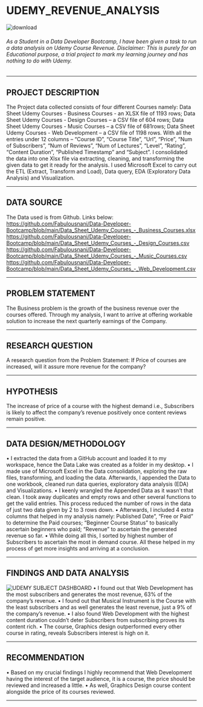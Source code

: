 # UDEMY_REVENUE_ANALYSIS
![download](https://user-images.githubusercontent.com/78387629/183259440-fc80e63d-cb6c-4142-80c5-ccd93718373d.jpg)
###### As a Student in a Data Developer Bootcamp, I have been given a task to run a data analysis on Udemy Course Revenue. Disclaimer: This is purely for an Educational purpose, a trial project to mark my learning journey and has nothing to do with Udemy. 
 _________________________________________________________________________________________
 ## PROJECT DESCRIPTION
The Project data collected consists of four different Courses namely:
Data Sheet Udemy Courses - Business Courses - an XLSX file of 1193 rows; Data Sheet Udemy Courses - Design Courses – a CSV file of 604 rows; Data Sheet Udemy Courses - Music Courses – a CSV file of 681rows; Data Sheet Udemy Courses - Web Development – a CSV file of 1198 rows.
With all the entries under 12 columns – “Course ID”, “Course Title”, “Url”, “Price”, “Num of Subscribers”, “Num of Reviews”, “Num of Lectures”, “Level”, “Rating”, “Content Duration”, “Published Timestamp” and “Subject”.
I consolidated the data into one Xlsx file via extracting, cleaning, and transforming the given data to get it ready for the analysis. I used Microsoft Excel to carry out the ETL (Extract, Transform and Load), Data query, EDA (Exploratory Data Analysis) and Visualization.
_____________________
## DATA SOURCE
The Data used is from Github. Links below:
https://github.com/Fabulousnani/Data-Developer-Bootcamp/blob/main/Data_Sheet_Udemy_Courses_-_Business_Courses.xlsx 
https://github.com/Fabulousnani/Data-Developer-Bootcamp/blob/main/Data_Sheet_Udemy_Courses_-_Design_Courses.csv
https://github.com/Fabulousnani/Data-Developer-Bootcamp/blob/main/Data_Sheet_Udemy_Courses_-_Music_Courses.csv
https://github.com/Fabulousnani/Data-Developer-Bootcamp/blob/main/Data_Sheet_Udemy_Courses_-_Web_Development.csv
______________________

## PROBLEM STATEMENT
The Business problem is the growth of the business revenue over the courses offered. Through my analysis, I want to arrive at offering workable solution to increase the next quarterly earnings of the Company.
______________
## RESEARCH QUESTION
A research question from the Problem Statement: If Price of courses are increased, will it assure more revenue for the company?
___________
## HYPOTHESIS
The increase of price of a course with the highest demand i.e., Subscribers is likely to affect the company’s revenue positively once content reviews remain positive.
________
## DATA DESIGN/METHODOLOGY
•	I extracted the data from a GitHub account and loaded it to my workspace, hence the Data Lake was created as a folder in my desktop.
•	I made use of Microsoft Excel in the Data consolidation, exploring the raw files, transforming, and loading the data. Afterwards, I appended the Data to one workbook, cleaned run data queries, exploratory data analysis (EDA) and Visualizations.
•	I keenly wrangled the Appended Data as it wasn’t that clean. I took away duplicates and empty rows and other several functions to get the valid entries. This process reduced the number of rows in the data of just two data given by 2 to 3 rows down.
•	Afterwards, I included 4 extra columns that helped in my analysis namely: Published Date”, “Free or Paid” to determine the Paid courses; “Beginner Course Status” to basically ascertain beginners who paid; “Revenue” to ascertain the generated revenue so far.
•	While doing all this, I sorted by highest number of Subscribers to ascertain the most in demand course. All these helped in my process of get more insights and arriving at a conclusion.
____
## FINDINGS AND DATA ANALYSIS
![UDEMY SUBJECT DASHBOARD](https://user-images.githubusercontent.com/78387629/183259301-599ec86d-cac1-4cfe-a553-80543dd0068d.jpg)
•	I found out that Web Development has the most subscribers and generates the most revenue, 63% of the company’s revenue.
•	I found out that Musical Instrument is the Course with the least subscribers and as well generates the least revenue, just a 9% of the company’s revenue.
•	I also found Web Development with the highest content duration couldn’t deter Subscribers from subscribing proves its content rich. 
•	The course, Graphics design outperformed every other course in rating, reveals Subscribers interest is high on it.
______________
## RECOMMENDATION
•	Based on my crucial findings I highly recommend that Web Development having the interest of the target audience, it is a course, the price should be reviewed and increased a little.
•	As well, Graphics Design course content alongside the price of its courses reviewed.
_________

